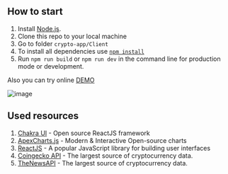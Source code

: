 ## How to start
1. Install [Node.js](https://nodejs.org/en/download/).
2. Clone this repo to your local machine  
4. Go to folder `crypto-app/Client`
5. To install all dependencies use [`npm install`](https://docs.npmjs.com/cli/install)  
6. Run `npm run build` or `npm run dev` in the command line for production mode or development.

Also you can try online [DEMO](https://alexeyvalko-crypto.netlify.app/) 

![image](https://user-images.githubusercontent.com/60567379/155338074-a410f283-2820-444a-8e06-50a8409f2782.png)



## Used resources
1. [Chakra UI](https://www.chakra-ui.com/)  - Open source ReactJS framework
2. [ApexCharts.js](https://apexcharts.com/)  - Modern & Interactive Open-source charts
3. [ReactJS](https://reactjs.org/)  - A popular JavaScript library for building user interfaces
4. [Coingecko API](https://www.coingecko.com/en/api/documentation)  - The largest source of cryptocurrency data.
5. [TheNewsAPI](https://www.thenewsapi.com)  - The largest source of cryptocurrency data.
